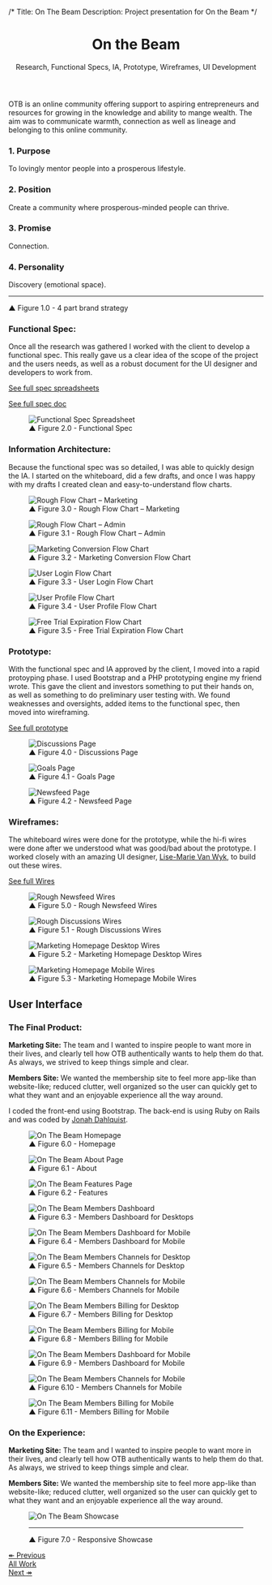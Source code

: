 /*
Title: On The Beam
Description: Project presentation for On the Beam
*/

<header class="page-header text-center">
	<div class="container">
		<div class="row">
			<div class="col-xs-12">
				<h1 class="title">On the Beam</h1>
				<div class="page-header-subtitle">Research, Functional Specs, IA, Prototype, Wireframes, UI Development</div>
			</div>
		</div>
	</div>
</header>

<!-- Project Intro -->
<section class="piece-intro bg-brand-white">
	<div class="container">
		<div class="row">
			<div class="col-md-8 col-md-offset-2">
				<p class="text-center lead libre">OTB is an online community offering support to aspiring entrepreneurs and resources for growing in the knowledge and ability to mange wealth. The aim was to communicate warmth, connection as well as lineage and belonging to this online community.</p>
			</div>
			<div class="col-sm-3">
				<h3 class="libre h4">1. Purpose</h3>
				<p>To lovingly mentor people into a prosperous lifestyle.</p>
			</div>
			<div class="col-sm-3">
				<h3 class="libre h4">2. Position</h3>
				<p>Create a community where prosperous-minded people can thrive.</p>
			</div>
			<div class="col-sm-3">
				<h3 class="libre h4">3. Promise</h3>
				<p>Connection.</p>
			</div>
			<div class="col-sm-3">
				<h3 class="libre h4">4. Personality</h3>
				<p>Discovery (emotional space).</p>
			</div>
		</div>
		<hr>
		<div class="row">
			<div class="col-xs-12">
				<figcaption class="libre"><span class="up-triangle">&#9650;</span> Figure 1.0 - 4 part brand strategy</figcaption>
			</div>
		</div>
	</div>
</section>

<!-- Functional Spec -->
<section class="functional-spec">
	<div class="container">
		<div class="row">
			<aside class="col-sm-4 col-md-3">
				<h3 class="libre h4">Functional Spec:</h3>
				<p>Once all the research was gathered I worked with the client to develop a functional spec.  This really gave us a clear idea of the scope of the project and the users needs, as well as a robust document for the UI designer and developers to work from.</p>
				<p><a href="https://docs.google.com/spreadsheet/ccc?key=0AjuYARr9qAjKdHNsa1ZXM2xHbnhhaGlxc0JrRWpjeXc&usp=sharing">See full spec spreadsheets</a></p>
				<p><a href="https://drive.google.com/file/d/0BzuYARr9qAjKcEt2bWhXSjh0Qnc/view?usp=sharing">See full spec doc</a></p>
			</aside>
			<div class="col-sm-8 col-md-8">
				<figure>
					<img src="../themes/smm/img/project-assets/otb/functional_spec.png" alt="Functional Spec Spreadsheet" class="img-responsive">
					<figcaption class="libre"><span class="up-triangle">&#9650;</span> Figure 2.0 - Functional Spec </figcaption>
				</figure>
			</div>
		</div>
	</div>
</section>

<!-- Information Architecture -->
<section class="info-architecture bg-brand-white">
	<div class="container">
		<div class="row">
			<aside class="col-sm-4 col-md-3">
				<h3 class="libre h4">Information Architecture:</h3>
				<p>Because the functional spec was so detailed, I was able to quickly design the IA.  I started on the whiteboard, did a few drafts, and once I was happy with my drafts I created clean and easy-to-understand flow charts.</p>
			</aside>
			<div class="col-sm-8 col-md-4">
				<figure>
					<img src="../themes/smm/img/project-assets/otb/rough-flow-chart-marketing.jpg" alt="Rough Flow Chart – Marketing" class="img-responsive">
					<figcaption class="libre"><span class="up-triangle">&#9650;</span> Figure 3.0 - Rough Flow Chart – Marketing</figcaption>
				</figure>
			</div>
			<div class="col-sm-8 col-sm-offset-4 col-md-4 col-md-offset-0">
				<figure>
					<img src="../themes/smm/img/project-assets/otb/rough-flow-chart-admin.jpg" alt="Rough Flow Chart – Admin" class="img-responsive">
					<figcaption class="libre"><span class="up-triangle">&#9650;</span> Figure 3.1 - Rough Flow Chart – Admin</figcaption>
				</figure>
			</div>
			<div class="col-sm-8 col-sm-offset-4 col-md-4 col-md-offset-3">
				<figure>
					<img src="../themes/smm/img/project-assets/otb/MarketingConversion_fc.jpg" alt="Marketing Conversion Flow Chart" class="img-responsive">
					<figcaption class="libre"><span class="up-triangle">&#9650;</span> Figure 3.2 - Marketing Conversion Flow Chart</figcaption>
				</figure>
			</div>
			<div class="col-sm-8 col-sm-offset-4 col-md-4 col-md-offset-0">
				<figure>
					<img src="../themes/smm/img/project-assets/otb/Login_fc.jpg" alt="User Login Flow Chart" class="img-responsive">
					<figcaption class="libre"><span class="up-triangle">&#9650;</span> Figure 3.3 - User Login Flow Chart</figcaption>
				</figure>
			</div>
			<div class="clearfix"></div>
			<div class="col-sm-8 col-sm-offset-4 col-md-4 col-md-offset-3">
				<figure>
					<img src="../themes/smm/img/project-assets/otb/Profile_fc.jpg" alt="User Profile Flow Chart" class="img-responsive">
					<figcaption class="libre"><span class="up-triangle">&#9650;</span> Figure 3.4 - User Profile Flow Chart</figcaption>
				</figure>
			</div>
			<div class="col-sm-8 col-sm-offset-4 col-md-4 col-md-offset-0">
				<figure>
					<img src="../themes/smm/img/project-assets/otb/After30DayTrial_fc.jpg" alt="Free Trial Expiration Flow Chart" class="img-responsive">
					<figcaption class="libre"><span class="up-triangle">&#9650;</span> Figure 3.5 - Free Trial Expiration Flow Chart</figcaption>
				</figure>
			</div>
		</div>
	</div>
</section>

<!-- Prototype -->
<section class="prototype">
	<div class="container">
		<div class="row">
			<aside class="col-sm-4 col-md-3">
				<h3 class="libre h4">Prototype:</h3>
				<p>With the functional spec and IA approved by the client, I moved into a rapid protoyping phase.  I used Bootstrap and a PHP prototyping engine my friend wrote.  This gave the client and investors something to put their hands on, as well as something to do preliminary user testing with.  We found weaknesses and oversights, added items to the functional spec, then moved into wireframing.</p>
				<p><a href="http://preview.sharpmachinemedia.com/onthebeam.com/">See full prototype</a></p>
			</aside>
			<div class="col-sm-8 col-md-8">
				<figure>
					<img src="../themes/smm/img/project-assets/otb/prototype_discussions.png" alt="Discussions Page" class="img-responsive">
					<figcaption class="libre"><span class="up-triangle">&#9650;</span> Figure 4.0 - Discussions Page</figcaption>
				</figure>
			</div>
			<div class="col-sm-8 col-sm-offset-4 col-md-8 col-md-offset-3">
				<figure>
					<img src="../themes/smm/img/project-assets/otb/prototype_goals.png" alt="Goals Page" class="img-responsive">
					<figcaption class="libre"><span class="up-triangle">&#9650;</span> Figure 4.1 - Goals Page</figcaption>
				</figure>
			</div>
			<div class="col-sm-8 col-sm-offset-4 col-md-8 col-md-offset-3">
				<figure>
					<img src="../themes/smm/img/project-assets/otb/prototype_newsfeed.png" alt="Newsfeed Page" class="img-responsive">
					<figcaption class="libre"><span class="up-triangle">&#9650;</span> Figure 4.2 - Newsfeed Page</figcaption>
				</figure>
			</div>
		</div>
	</div>
</section>

<!-- Wireframes -->
<section class="wireframes bg-brand-white">
	<div class="container">
		<div class="row">
			<aside class="col-sm-4 col-md-3">
				<h3 class="libre h4">Wireframes:</h3>
				<p>The whiteboard wires were done for the prototype, while the hi-fi wires were done after we understood what was good/bad about the prototype.  I worked closely with an amazing UI designer, <a href="http://za.linkedin.com/in/roikop">Lise-Marie Van Wyk</a>, to build out these wires.</p>
				<p><a href="https://drive.google.com/file/d/0BzuYARr9qAjKeDhxWk1lQ2RKVUE/view?usp=sharing">See full Wires</a></p>
			</aside>
			<div class="col-sm-8 col-md-4">
				<figure>
					<img src="../themes/smm/img/project-assets/otb/Newsfeed_wires.jpg" alt="Rough Newsfeed Wires" class="img-responsive">
					<figcaption class="libre"><span class="up-triangle">&#9650;</span> Figure 5.0 - Rough Newsfeed Wires</figcaption>
				</figure>
			</div>
			<div class="col-sm-8 col-sm-offset-4 col-md-4 col-md-offset-0">
				<figure>
					<img src="../themes/smm/img/project-assets/otb/Discussions_wires.jpg" alt="Rough Discussions Wires" class="img-responsive">
					<figcaption class="libre"><span class="up-triangle">&#9650;</span> Figure 5.1 - Rough Discussions Wires</figcaption>
				</figure>
			</div>
			<div class="clearfix"></div>
			<div class="col-sm-8 col-sm-offset-4 col-md-8 col-md-offset-3">
				<figure>
					<img src="../themes/smm/img/project-assets/otb/On_The-Beam_Wires-10.jpg" alt="Marketing Homepage Desktop Wires" class="img-responsive">
					<figcaption class="libre"><span class="up-triangle">&#9650;</span> Figure 5.2 - Marketing Homepage Desktop Wires</figcaption>
				</figure>
			</div>
			<div class="col-sm-8 col-sm-offset-4 col-md-8 col-md-offset-3">
				<figure>
					<img src="../themes/smm/img/project-assets/otb/On_The-Beam_Wires-2.jpg" alt="Marketing Homepage Mobile Wires" class="img-responsive">
					<figcaption class="libre"><span class="up-triangle">&#9650;</span> Figure 5.3 - Marketing Homepage Mobile Wires</figcaption>
				</figure>
			</div>
		</div>
	</div>
</section>

<!-- Web -->
<section class="piece-bg" style="background-image:url(../themes/smm/img/project-assets/otb/otb-bg.jpg);">
	<h2 class="headline-inverse text-center">User Interface</h2>
</section>

<section class="piece-website">
	<div class="container">
		<div class="row">
			<aside class="col-sm-3 col-lg-2 hidden-xs">
				<h3 class="libre h4">The Final Product:</h3>
				<p><strong>Marketing Site:</strong> The team and I wanted to inspire people to want more in their lives, and clearly tell how OTB authentically wants to help them do that.  As always, we strived to keep things simple and clear.</p>
				<p><strong>Members Site:</strong> We wanted the membership site to feel more app-like than website-like; reduced clutter, well organized so the user can quickly get to what they want and an enjoyable experience all the way around.</p>
				<p>I coded the front-end using Bootstrap.  The back-end is using Ruby on Rails and was coded by <a href="http://www.linkedin.com/in/jonahdahlquist">Jonah Dahlquist</a>.</p>
			</aside>
			<div class="col-sm-6 col-lg-8 piece-screenshot">
				<figure>
					<img src="../themes/smm/img/project-assets/otb/homepage.png" alt="On The Beam Homepage" class="img-responsive">
					<figcaption class="libre"><span class="up-triangle">&#9650;</span> Figure 6.0 - Homepage</figcaption>
				</figure>
			</div>
			<div class="col-sm-6 col-sm-offset-3 col-md-offset-2 col-lg-8">
				<figure>
					<img src="../themes/smm/img/project-assets/otb/about.png" alt="On The Beam About Page" class="img-responsive">
					<figcaption class="libre"><span class="up-triangle">&#9650;</span> Figure 6.1 - About</figcaption>
				</figure>
			</div>
			<div class="col-sm-6 col-sm-offset-3 col-md-offset-2 col-lg-8">
				<figure>
					<img src="../themes/smm/img/project-assets/otb/features.png" alt="On The Beam Features Page" class="img-responsive">
					<figcaption class="libre"><span class="up-triangle">&#9650;</span> Figure 6.2 - Features</figcaption>
				</figure>
			</div>
			<div class="col-sm-6 col-sm-offset-3 col-md-offset-2 col-lg-8">
				<div class="row">
					<div class="col-sm-12 col-md-9">
						<figure>
							<img src="../themes/smm/img/project-assets/otb/member-desktop.jpg" alt="On The Beam Members Dashboard" class="img-responsive">
							<figcaption class="libre"><span class="up-triangle">&#9650;</span> Figure 6.3 - Members Dashboard for Desktops</figcaption>
						</figure>
					</div>
					<div class="col-sm-3 hidden-sm">
						<figure>
							<img src="../themes/smm/img/project-assets/otb/member-mobile.jpg" alt="On The Beam Members Dashboard for Mobile" class="img-responsive">
							<figcaption class="libre"><span class="up-triangle">&#9650;</span> Figure 6.4 - Members Dashboard for Mobile</figcaption>
						</figure>
					</div>
				</div>
			</div>
			<div class="col-sm-6 col-sm-offset-3 col-md-offset-2 col-lg-8">
				<div class="row">
					<div class="col-sm-12 col-md-9">
						<figure>
							<img src="../themes/smm/img/project-assets/otb/member-desktop-channels.jpg" alt="On The Beam Members Channels for Desktop" class="img-responsive">
							<figcaption class="libre"><span class="up-triangle">&#9650;</span> Figure 6.5 - Members Channels for Desktop</figcaption>
						</figure>
					</div>
					<div class="col-sm-3 hidden-sm">
						<figure>
							<img src="../themes/smm/img/project-assets/otb/member-mobile-channels.jpg" alt="On The Beam Members Channels for Mobile" class="img-responsive">
							<figcaption class="libre"><span class="up-triangle">&#9650;</span> Figure 6.6 - Members Channels for Mobile</figcaption>
						</figure>
					</div>
				</div>
			</div>
			<div class="col-sm-6 col-sm-offset-3 col-md-offset-2 col-lg-8">
				<div class="row">
					<div class="col-sm-12 col-md-9">
						<figure>
							<img src="../themes/smm/img/project-assets/otb/member-desktop-billing.jpg" alt="On The Beam Members Billing for Desktop" class="img-responsive">
							<figcaption class="libre"><span class="up-triangle">&#9650;</span> Figure 6.7 - Members Billing for Desktop</figcaption>
						</figure>
					</div>
					<div class="col-sm-3 hidden-sm">
						<figure>
							<img src="../themes/smm/img/project-assets/otb/member-mobile-billing.jpg" alt="On The Beam Members Billing for Mobile" class="img-responsive">
							<figcaption class="libre"><span class="up-triangle">&#9650;</span> Figure 6.8 - Members Billing for Mobile</figcaption>
						</figure>
					</div>
				</div>
			</div>
			<div class="col-sm-6 col-sm-offset-3 col-md-offset-2 col-lg-8 visible-sm">
				<div class="row">
					<div class="col-sm-4">
						<figure>
							<img src="../themes/smm/img/project-assets/otb/member-mobile.jpg" alt="On The Beam Members Dashboard for Mobile" class="img-responsive">
							<figcaption class="libre"><span class="up-triangle">&#9650;</span> Figure 6.9 - Members Dashboard for Mobile</figcaption>
						</figure>
					</div>
					<div class="col-sm-4">
						<figure>
							<img src="../themes/smm/img/project-assets/otb/member-mobile-channels.jpg" alt="On The Beam Members Channels for Mobile" class="img-responsive">
							<figcaption class="libre"><span class="up-triangle">&#9650;</span> Figure 6.10 - Members Channels for Mobile</figcaption>
						</figure>
					</div>
					<div class="col-sm-4">
						<figure>
							<img src="../themes/smm/img/project-assets/otb/member-mobile-billing.jpg" alt="On The Beam Members Billing for Mobile" class="img-responsive">
							<figcaption class="libre"><span class="up-triangle">&#9650;</span> Figure 6.11 - Members Billing for Mobile</figcaption>
						</figure>
					</div>
				</div>
			</div>
			<aside class="col-sm-3 col-lg-2 visible-xs">
				<h3 class="libre h4">On the Experience:</h3>
				<p><strong>Marketing Site:</strong> The team and I wanted to inspire people to want more in their lives, and clearly tell how OTB authentically wants to help them do that.  As always, we strived to keep things simple and clear.</p>
				<p><strong>Members Site:</strong> We wanted the membership site to feel more app-like than website-like; reduced clutter, well organized so the user can quickly get to what they want and an enjoyable experience all the way around.</p>
			</aside>
		</div>
	</div>
</section>

<!-- Responsive Showcase -->
<section class="piece-showcase bg-brand-white">
	<div class="container">
		<div class="row">
			<div class="col-md-12">
				<figure>
					<img src="../themes/smm/img/project-assets/otb/otb_responsive.png" alt="On The Beam Showcase" class="img-responsive">
					<hr>
					<figcaption class="libre"><span class="up-triangle">&#9650;</span> Figure 7.0 - Responsive Showcase</figcaption>
				</figure>
			</div>
		</div>
	</div>
</section>

<section id="work-pager" class="bg-brand-red">
	<div class="container">
		<div class="row">
			<div class="col-md-8 col-md-offset-2">
				<div class="row">
					<div class="col-sm-4">
						<a href="bjm" class="btn btn-lg btn-black btn-block">&#8606; Previous</a>
					</div>
					<div class="col-sm-4">
						<a href="../#work" class="btn btn-lg btn-black btn-block">All Work</a>
					</div>
					<div class="col-sm-4">
						<a href="beauty-i-am" class="btn btn-lg btn-black btn-block">Next <span class="right-arrow">&#8608;</span></a>
					</div>
				</div>
			</div>
		</div>
	</div>
</section>
